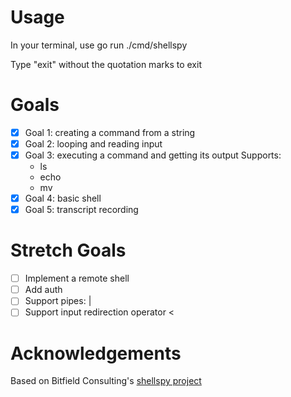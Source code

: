 # Usage

In your terminal, use go run ./cmd/shellspy

Type "exit" without the quotation marks to exit

# Goals

- [x] Goal 1: creating a command from a string
- [x] Goal 2: looping and reading input
- [x] Goal 3: executing a command and getting its output
    Supports:
    - ls
    - echo
    - mv
- [x] Goal 4: basic shell
- [x] Goal 5: transcript recording

# Stretch Goals

- [ ] Implement a remote shell
- [ ] Add auth
- [ ] Support pipes: |
- [ ] Support input redirection operator <

# Acknowledgements

Based on Bitfield Consulting's [shellspy project](https://github.com/bitfield/shellspy)